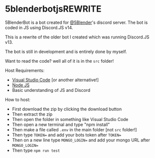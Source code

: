 # 5blenderbotjsREWRITE

5BlenderBot is a bot created for [@5Blender](https://twitter.com/5blender)'s discord server. The bot is coded in JS using Discord.JS v14.

This is a rewrite of the older bot I created which was running Discord.JS v13.

The bot is still in development and is entirely done by myself.

Want to read the code? well all of it is in the `src` folder!

Host Requirements:
- [Visual Studio Code](https://code.visualstudio.com/) [or another alternative!]
- [Node JS](https://nodejs.org/en/)
- Basic understanding of JS and Discord

How to host:
- First download the zip by clicking the download button
- Then extract the zip
- Then open the folder in something like Visual Studio Code
- Then open a new terminal and type "npm install"
- Then make a file called `.env` in the main folder [not `src` folder!]
- Then type `TOKEN=` and add your bots token after `TOKEN=`
- Then on a new line type `MONGO_LOGIN=` and add your mongo URL after `MONGO_LOGIN=`
- Then type `npm run test`
